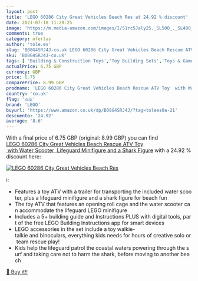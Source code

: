 ```yaml
---
layout: post
title: 'LEGO 60286 City Great Vehicles Beach Res at 24.92 % discount'
date: 2021-07-18 11:29:25
image: 'https://m.media-amazon.com/images/I/51rc5Jaly2S._SL500_._SL400_.jpg'
comments: true
category: ofertas
author: 'tole.es'
slug: 'B08G4SRJ4J-co.uk LEGO 60286 City Great Vehicles Beach Rescue ATV Toy...'
sku: 'B08G4SRJ4J-co.uk'
tags: [ 'Building & Construction Toys','Toy Building Sets','Toys & Games','Toys Store','lego', ]
actualPrice: 6.75 GBP
currency: GBP
price: 6.75
comparePrice: 8.99 GBP
prodname: 'LEGO 60286 City Great Vehicles Beach Rescue ATV Toy  with Water Scooter  Lifeguard Minifigure and a Shark Figure'
country: 'co.uk'
flag: '🇬🇧'
brand: 'LEGO'
buyurl: 'https://www.amazon.co.uk/dp/B08G4SRJ4J/?tag=tolees0a-21'
descuento: '24.92'
average: '8.6'
---
```


With a final price of 6.75 GBP (original: 8.99 GBP) you can find [LEGO 60286 City Great Vehicles Beach Rescue ATV Toy  with Water Scooter  Lifeguard Minifigure and a Shark Figure](https://www.amazon.co.uk/dp/B08G4SRJ4J/?tag=tolees0a-21) with a  24.92 % discount here:

[![LEGO 60286 City Great Vehicles Beach Res](https://m.media-amazon.com/images/I/51rc5Jaly2S._SL500_._SL400_.jpg)](https://www.amazon.co.uk/dp/B08G4SRJ4J/?tag=tolees0a-21)

ℹ️:

- Features a toy ATV with a trailer for transporting the included water scooter, plus a lifeguard minifigure and a shark figure for beach fun
- The toy ATV that features an opening roll cage and the water scooter can accommodate the lifeguard LEGO minifigure
- Includes a 5+ building guide and Instructions PLUS with digital tools, part of the free LEGO Building Instructions app for smart devices
- LEGO accessories in the set include a toy walkie-talkie and binoculars, everything kids needs for hours of creative solo or team rescue play!
- Kids help the lifeguard patrol the coastal waters powering through the surf and taking care not to harm the shark, before moving to another beach

[🛒 Buy it!!](https://www.amazon.co.uk/dp/B08G4SRJ4J/?tag=tolees0a-21)
